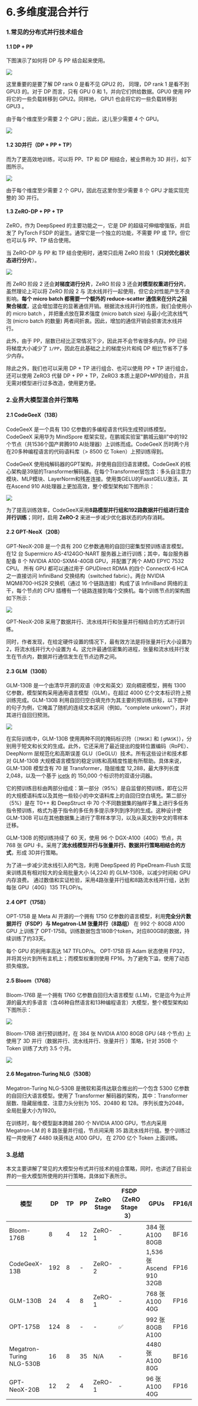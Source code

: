# 6.多维度混合并行

### 1.常见的分布式并行技术组合

#### 1.1 DP + PP

下图演示了如何将 DP 与 PP 结合起来使用。

![](image/image_TtZMxbc2sm.png)

这里重要的是要了解 DP rank 0 是看不见 GPU2 的， 同理，DP rank 1 是看不到 GPU3 的。对于 DP 而言，只有 GPU 0 和 1，并向它们供给数据。GPU0 使用 PP 将它的一些负载转移到 GPU2。同样地， GPU1 也会将它的一些负载转移到 GPU3 。

由于每个维度至少需要 2 个 GPU；因此，这儿至少需要 4 个 GPU。

![](image/image_lbsWghoG5u.png)

#### 1.2 3D并行（DP + PP + TP）

而为了更高效地训练，可以将 PP、TP 和 DP 相结合，被业界称为 3D 并行，如下图所示。

![](image/image_-ZBorFCZ2x.png)

由于每个维度至少需要 2 个 GPU，因此在这里你至少需要 8 个 GPU 才能实现完整的 3D 并行。

#### 1.3 ZeRO-DP + PP + TP

ZeRO，作为 DeepSpeed 的主要功能之一，它是 DP 的超级可伸缩增强版，并启发了 PyTorch FSDP 的诞生。通常它是一个独立的功能，不需要 PP 或 TP。但它也可以与 PP、TP 结合使用。

当 ZeRO-DP 与 PP 和 TP 结合使用时，通常只启用 ZeRO 阶段 1（**只对优化器状态进行分片**）。

![](image/image_-Bp-zUq3ZF.png)

而 ZeRO 阶段 2 还会**对梯度进行分片**，ZeRO 阶段 3 还会**对模型权重进行分片**。虽然理论上可以将 ZeRO 阶段 2 与 流水线并行一起使用，但它会对性能产生不良影响。**每个 micro batch 都需要一个额外的 reduce-scatter 通信来在分片之前聚合梯度**，这会增加潜在的显著通信开销。根据流水线并行的性质，我们会使用小的 micro batch ，并把重点放在算术强度 (micro batch size) 与最小化流水线气泡 (micro batch 的数量) 两者间折衷。因此，增加的通信开销会损害流水线并行。

此外，由于 PP，层数已经比正常情况下少，因此并不会节省很多内存。PP 已经将梯度大小减少了 `1/PP`，因此在此基础之上的梯度分片和纯 DP 相比节省不了多少内存。

除此之外，我们也可以采用 DP + TP 进行组合、也可以使用 PP + TP 进行组合，还可以使用 ZeRO3 代替 DP + PP + TP，ZeRO3 本质上是DP+MP的组合，并且无需对模型进行过多改造，使用更方便。

### 2.业界大模型混合并行策略

#### 2.1 CodeGeeX（13B）

CodeGeeX 是一个具有 130 亿参数的多编程语言代码生成预训练模型。CodeGeeX 采用华为 MindSpore 框架实现，在鹏城实验室"鹏城云脑II"中的192个节点（共1536个国产昇腾910 AI处理器）上训练而成。CodeGeeX 历时两个月在20多种编程语言的代码语料库（> 8500 亿 Token）上预训练得到。

CodeGeeX 使用纯解码器的GPT架构，并使用自回归语言建模。CodeGeeX 的核心架构是39层的Transformer解码器。在每个Transformer层包含：多头自注意力模块、MLP模块、LayerNorm和残差连接。使用类GELU的FaastGELU激活，其在Ascend 910 AI处理器上更加高效，整个模型架构如下图所示：

![](image/image_ajgI3VrteA.png)

为了提高训练效率，CodeGeeX采用**8路模型并行组和192路数据并行组进行混合并行训练**；同时，启用 **ZeRO-2** 来进一步减少优化器状态的内存消耗。

#### 2.2 GPT-NeoX（20B）

GPT-NeoX-20B 是一个具有 200 亿参数通用的自回归密集型预训练语言模型。在12 台 Supermicro AS-4124GO-NART 服务器上进行训练；其中，每台服务器配备 8 个 NVIDIA A100-SXM4-40GB GPU，并配置了两个 AMD EPYC 7532 CPU。 所有 GPU 都可以通过用于 GPUDirect RDMA 的四个 ConnectX-6 HCA 之一直接访问 InfiniBand 交换结构（switched fabric）。两台 NVIDIA MQM8700-HS2R 交换机（通过 16 个链路连接）构成了该 InfiniBand 网络的主干，每个节点的 CPU 插槽有一个链路连接到每个交换机。每个训练节点的架构图如下所示：

![](image/image_pvjD1cJI96.png)

GPT-NeoX-20B 采用了数据并行、流水线并行和张量并行相结合的方式进行训练。

同时，作者发现，在给定硬件设置的情况下，最有效方法是将张量并行大小设置为 2，将流水线并行大小设置为 4。这允许最通信密集的进程，张量和流水线并行发生在节点内，数据并行通信发生在节点边界之间。

#### 2.3 GLM（130B）

GLM-130B 是一个由清华开源的双语（中文和英文）双向稠密模型，拥有 1300 亿参数，模型架构采用通用语言模型（GLM）。在超过 4000 亿个文本标识符上预训练完成。GLM-130B 利用自回归空白填充作为其主要的预训练目标，以下图中的句子为例，它掩盖了随机的连续文本区间（例如，“complete unkown”），并对其进行自回归预测。

![](image/image_FDpWrVmBku.png)

在实际训练中，GLM-130B 使用两种不同的掩码标识符（`[MASK]` 和 `[gMASK]`），分别用于短文和长文的生成。此外，它还采用了最近提出的旋转位置编码（RoPE）、DeepNorm 层规范化和高斯误差 GLU（GeGLU）技术。所有这些设计和技术都对 GLM-130B 大规模语言模型的稳定训练和高精度性能有所帮助。具体来说，GLM-130B 模型含有 70 层 Transformer，隐层维度 12,288，最大序列长度 2,048，以及一个基于 [icetk](https://link.juejin.cn?target=https://github.com/THUDM/icetk "icetk") 的 150,000 个标识符的双语分词器。

它的预训练目标由两部分组成：第一部分（95%）是自监督的预训练，即在公开的大规模语料库以及其他一些较小的中文语料库上的自回归空白填充。第二部分（5%）是在 T0++ 和 DeepStruct 中 70 个不同数据集的抽样子集上进行多任务指令预训练，格式为基于指令的多任务多提示序列到序列的生成。这种设计使 GLM-130B 可以在其他数据集上进行了零样本学习，以及从英文到中文的零样本迁移。

GLM-130B 的预训练持续了 60 天，使用 96 个 DGX-A100（40G）节点，共 768 张 GPU 卡。采用了**流水线模型并行与张量并行、数据并行策略相结合的方式**，形成 3D并行策略。

为了进一步减少流水线引入的气泡，利用 DeepSpeed 的 PipeDream-Flush 实现来训练具有相对较大的全局批量大小 (4,224) 的 GLM-130B，以减少时间和 GPU 内存浪费。 通过数值和实证检验，采用4路张量并行组和8路流水线并行组，达到每张 GPU（40G）135 TFLOP/s。

#### 2.4 OPT（175B）

OPT-175B 是 Meta AI 开源的一个拥有 1750 亿参数的语言模型，利用**完全分片数据并行（FSDP）与 Megatron-LM 张量并行（8路组）** 在 992 个 80GB A100 GPU 上训练了 OPT-175B。训练数据包含180B个token，对应800GB的数据，持续训练了约33天。

每个 GPU 的利用率高达 147 TFLOP/s。 OPT-175B 将 Adam 状态使用 FP32，并将其分片到所有主机上；而模型权重则使用 FP16。为了避免下溢，使用了动态损失缩放。

#### 2.5 Bloom（176B）

Bloom-176B 是一个拥有 1760 亿参数自回归大语言模型 (LLM)，它是迄今为止开源的最大的多语言（含46种自然语言和13种编程语言）大模型，整个模型架构如下图所示：

![](image/image_6QrTihfH7P.png)

Bloom-176B 进行预训练时，在 384 张 NVIDIA A100 80GB GPU (48 个节点) 上使用了 3D 并行（数据并行、流水线并行、张量并行 ）策略，针对 350B 个Token 训练了大约 3.5 个月。

![](image/image_i6nzasCjl7.png)

#### 2.6 Megatron-Turing NLG（530B）

Megatron-Turing NLG-530B 是微软和英伟达联合推出的一个包含 5300 亿参数的自回归大语言模型。使用了 Transformer 解码器的架构，其中：Transformer层数、隐藏层维度、注意力头分别为 105、20480 和 128。 序列长度为2048，全局批量大小为1920。

在训练时，每个模型副本跨越 280 个 NVIDIA A100 GPU，节点内采用Megatron-LM 的 8 路张量并行组，节点间采用 35 路流水线并行组。整个训练过程一共使用了 4480 块英伟达 A100 GPU， 在 2700 亿个 Token 上面训练。

### 3.总结

本文主要讲解了常见的大模型分布式并行技术的组合策略，同时，也讲述了目前业界的一些大模型所使用的并行策略，具体如下表所示。

| 模型                       | DP  | TP | PP | ZeRO Stage | FSDP（ZeRO Stage 3） | GPUs                    | FP16/BF16 |
| ------------------------ | --- | -- | -- | ---------- | ------------------ | ----------------------- | --------- |
| Bloom-176B               | 8   | 4  | 12 | ZeRO-1     | -                  | 384 张 A100 80GB         | BF16      |
| CodeGeeX-13B             | 192 | 8  | -  | ZeRO-2     | -                  | 1,536 张 Ascend 910 32GB | FP16      |
| GLM-130B                 | 24  | 4  | 8  | ZeRO-1     | -                  | 768 张 A100 40G          | FP16      |
| OPT-175B                 | 124 | 8  | -  | -          | ✅                  | 992 张 80GB A100         | FP16      |
| Megatron-Turing NLG-530B | 16  | 8  | 35 | N/A        | -                  | 4480 张 A100 80G         | BF16      |
| GPT-NeoX-20B             | 12  | 2  | 4  | ZeRO-1     | -                  | 96 张 A100 40G           | FP16      |
